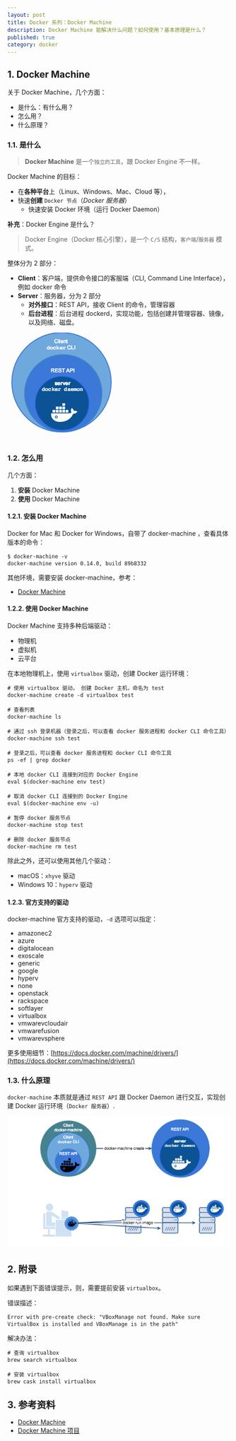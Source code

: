 ```yaml
---
layout: post
title: Docker 系列：Docker Machine
description: Docker Machine 能解决什么问题？如何使用？基本原理是什么？
published: true
category: docker
---
```



## 1. Docker Machine

关于 Docker Machine，几个方面：

* 是什么：有什么用？
* 怎么用？
* 什么原理？


### 1.1. 是什么

> **Docker Machine** 是一个`独立的工具`，跟 Docker Engine 不一样。

Docker Machine 的目标：

* 在**各种平台**上（Linux、Windows、Mac、Cloud 等），
* 快速**创建** `Docker 节点`（*Docker 服务器*）
	* 快速安装 Docker 环境（运行 Docker Daemon）


**补充**：Docker Engine 是什么？

> Docker Engine（Docker 核心引擎），是一个 `C/S` 结构，`客户端`/`服务器` 模式。

整体分为 2 部分：

* **Client**：客户端，提供命令接口的客服端（CLI, Command Line Interface），例如 docker 命令
* **Server**：服务器，分为 2 部分
	* **对外接口**：REST API，接收 Client 的命令，管理容器
	* **后台进程**：后台进程 dockerd，实现功能，包括创建并管理容器、镜像，以及网络、磁盘。

![](images/docker-series/docker-engine-infra.png)

### 1.2. 怎么用

几个方面：

1. **安装** Docker Machine
1. **使用** Docker Machine



#### 1.2.1. 安装 Docker Machine

Docker for Mac 和 Docker for Windows，自带了 docker-machine ，查看具体版本的命令：

```
$ docker-machine -v
docker-machine version 0.14.0, build 89b8332
```

其他环境，需要安装 docker-machine，参考：

* [Docker Machine](https://docs.docker.com/machine/)

#### 1.2.2. 使用 Docker Machine


Docker Machine 支持多种后端驱动：

* 物理机
* 虚拟机
* 云平台

在本地物理机上，使用 `virtualbox` 驱动，创建 Docker 运行环境：

```
# 使用 virtualbox 驱动， 创建 Docker 主机，命名为 test
docker-machine create -d virtualbox test
 
# 查看列表
docker-machine ls
 
# 通过 ssh 登录机器（登录之后，可以查看 docker 服务进程和 docker CLI 命令工具）
docker-machine ssh test
  
# 登录之后，可以查看 docker 服务进程和 docker CLI 命令工具
ps -ef | grep docker
 
# 本地 docker CLI 连接到对应的 Docker Engine
eval $(docker-machine env test)
  
# 取消 docker CLI 连接到的 Docker Engine
eval $(docker-machine env -u)
  
# 暂停 docker 服务节点
docker-machine stop test
  
# 删除 docker 服务节点
docker-machine rm test
```

除此之外，还可以使用其他几个驱动：

* macOS：`xhyve` 驱动
* Windows 10：`hyperv` 驱动


#### 1.2.3. 官方支持的驱动

docker-machine 官方支持的驱动，`-d` 选项可以指定：

* amazonec2
* azure
* digitalocean
* exoscale
* generic
* google
* hyperv
* none
* openstack
* rackspace
* softlayer
* virtualbox
* vmwarevcloudair
* vmwarefusion
* vmwarevsphere

更多使用细节：[https://docs.docker.com/machine/drivers/](https://docs.docker.com/machine/drivers/)


### 1.3. 什么原理

`docker-machine` 本质就是通过 `REST API` 跟 Docker Daemon 进行交互，实现创建 Docker 运行环境（`Docker 服务器`）.

![](/images/docker-series/docker-machine.png)


## 2. 附录

如果遇到下面错误提示，则，需要提前安装 `virtualbox`。

错误描述：

```
Error with pre-create check: "VBoxManage not found. Make sure VirtualBox is installed and VBoxManage is in the path"
```

解决办法：

```
# 查询 virtualbox
brew search virtualbox

# 安装 virtualbox
brew cask install virtualbox
```


## 3. 参考资料

* [Docker Machine]
* [Docker Machine 项目]







[Docker Machine]:			https://docs.docker.com/machine/
[Docker Machine 项目]:		https://yeasy.gitbooks.io/docker_practice/content/machine/




[NingG]:    http://ningg.github.com  "NingG"













